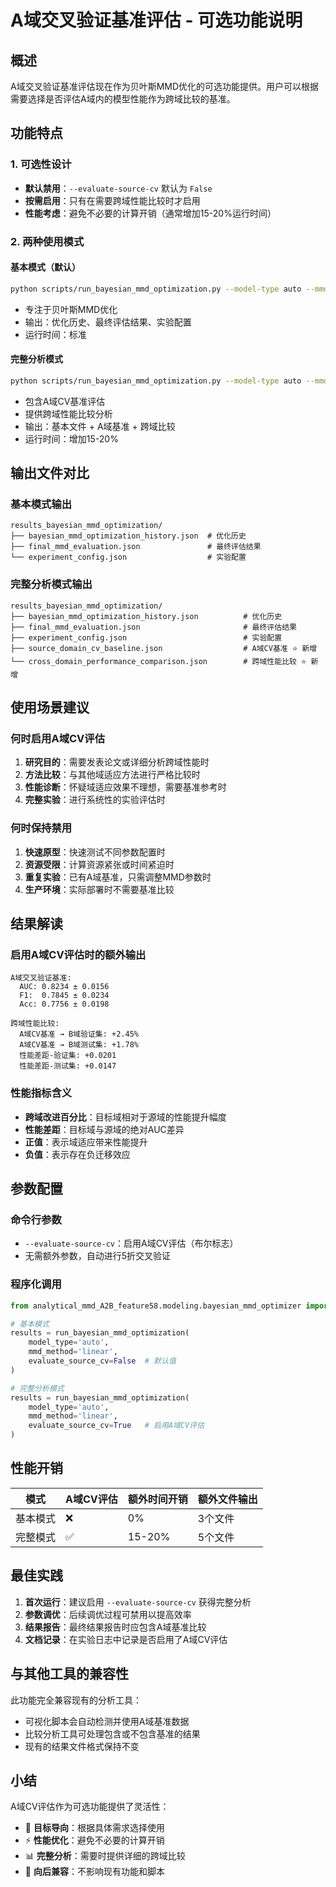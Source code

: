 # A域交叉验证基准评估 - 可选功能说明

## 概述

A域交叉验证基准评估现在作为贝叶斯MMD优化的可选功能提供。用户可以根据需要选择是否评估A域内的模型性能作为跨域比较的基准。

## 功能特点

### 1. 可选性设计
- **默认禁用**：`--evaluate-source-cv` 默认为 `False`
- **按需启用**：只有在需要跨域性能比较时才启用
- **性能考虑**：避免不必要的计算开销（通常增加15-20%运行时间）

### 2. 两种使用模式

#### 基本模式（默认）
```bash
python scripts/run_bayesian_mmd_optimization.py --model-type auto --mmd-method linear
```
- 专注于贝叶斯MMD优化
- 输出：优化历史、最终评估结果、实验配置
- 运行时间：标准

#### 完整分析模式
```bash
python scripts/run_bayesian_mmd_optimization.py --model-type auto --mmd-method linear --evaluate-source-cv
```
- 包含A域CV基准评估
- 提供跨域性能比较分析
- 输出：基本文件 + A域基准 + 跨域比较
- 运行时间：增加15-20%

## 输出文件对比

### 基本模式输出
```
results_bayesian_mmd_optimization/
├── bayesian_mmd_optimization_history.json  # 优化历史
├── final_mmd_evaluation.json               # 最终评估结果
└── experiment_config.json                  # 实验配置
```

### 完整分析模式输出
```
results_bayesian_mmd_optimization/
├── bayesian_mmd_optimization_history.json          # 优化历史
├── final_mmd_evaluation.json                       # 最终评估结果
├── experiment_config.json                          # 实验配置
├── source_domain_cv_baseline.json                  # A域CV基准 ⭐ 新增
└── cross_domain_performance_comparison.json        # 跨域性能比较 ⭐ 新增
```

## 使用场景建议

### 何时启用A域CV评估

1. **研究目的**：需要发表论文或详细分析跨域性能时
2. **方法比较**：与其他域适应方法进行严格比较时  
3. **性能诊断**：怀疑域适应效果不理想，需要基准参考时
4. **完整实验**：进行系统性的实验评估时

### 何时保持禁用

1. **快速原型**：快速测试不同参数配置时
2. **资源受限**：计算资源紧张或时间紧迫时
3. **重复实验**：已有A域基准，只需调整MMD参数时
4. **生产环境**：实际部署时不需要基准比较

## 结果解读

### 启用A域CV评估时的额外输出

```
A域交叉验证基准:
  AUC: 0.8234 ± 0.0156
  F1:  0.7845 ± 0.0234
  Acc: 0.7756 ± 0.0198

跨域性能比较:
  A域CV基准 → B域验证集: +2.45%
  A域CV基准 → B域测试集: +1.78%
  性能差距-验证集: +0.0201
  性能差距-测试集: +0.0147
```

### 性能指标含义

- **跨域改进百分比**：目标域相对于源域的性能提升幅度
- **性能差距**：目标域与源域的绝对AUC差异
- **正值**：表示域适应带来性能提升
- **负值**：表示存在负迁移效应

## 参数配置

### 命令行参数
- `--evaluate-source-cv`：启用A域CV评估（布尔标志）
- 无需额外参数，自动进行5折交叉验证

### 程序化调用
```python
from analytical_mmd_A2B_feature58.modeling.bayesian_mmd_optimizer import run_bayesian_mmd_optimization

# 基本模式
results = run_bayesian_mmd_optimization(
    model_type='auto',
    mmd_method='linear',
    evaluate_source_cv=False  # 默认值
)

# 完整分析模式
results = run_bayesian_mmd_optimization(
    model_type='auto', 
    mmd_method='linear',
    evaluate_source_cv=True   # 启用A域CV评估
)
```

## 性能开销

| 模式 | A域CV评估 | 额外时间开销 | 额外文件输出 |
|------|-----------|--------------|--------------|
| 基本模式 | ❌ | 0% | 3个文件 |
| 完整模式 | ✅ | 15-20% | 5个文件 |

## 最佳实践

1. **首次运行**：建议启用 `--evaluate-source-cv` 获得完整分析
2. **参数调优**：后续调优过程可禁用以提高效率
3. **结果报告**：最终结果报告时应包含A域基准比较
4. **文档记录**：在实验日志中记录是否启用了A域CV评估

## 与其他工具的兼容性

此功能完全兼容现有的分析工具：
- 可视化脚本会自动检测并使用A域基准数据
- 比较分析工具可处理包含或不包含基准的结果
- 现有的结果文件格式保持不变

## 小结

A域CV评估作为可选功能提供了灵活性：
- 🎯 **目标导向**：根据具体需求选择使用
- ⚡ **性能优化**：避免不必要的计算开销
- 📊 **完整分析**：需要时提供详细的跨域比较
- 🔄 **向后兼容**：不影响现有功能和脚本 